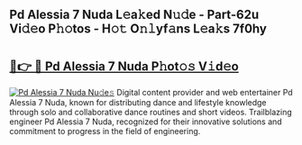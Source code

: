 ## Pd Alessia 7 Nuda L𝚎a𝚔ed N𝚞𝚍e - Part-62u Vi𝚍𝚎o P𝚑𝚘tos - H𝚘𝚝 O𝚗𝚕yf𝚊ns L𝚎a𝚔s 7f0hy

# <h2><a href="http://kf1n55l.oniu.top/?m=Pd+Alessia+7+Nuda">🔗👉 🔴 Pd Alessia 7 Nuda P𝚑ot𝚘𝚜 V𝚒d𝚎o</a></h2>

[![Pd Alessia 7 Nuda Nu𝚍e𝚜](https://i.imgur.com/0qMVB7G.gif)](http://kf1n55l.oniu.top/?m=Pd+Alessia+7+Nuda)
Digital content provider and web entertainer Pd Alessia 7 Nuda, known for distributing dance and lifestyle knowledge through solo and collaborative dance routines and short videos. Trailblazing engineer Pd Alessia 7 Nuda, recognized for their innovative solutions and commitment to progress in the field of engineering.  
